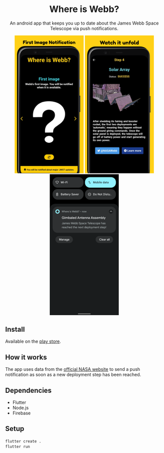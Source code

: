 <h1 align=center>Where is Webb?</h1>
<p align=center>An android app that keeps you up to date about the James Webb Space Telescope via push notifications.</p>

<p align="center">
  <img src="docs/images/first-image.png" width="220">
  <img src="docs/images/unfold.png" width="220">
  <img src="docs/images/screenshot-notification.png" width="220">
</p>

## Install

Available on the [play store](https://play.google.com/store/apps/details?id=com.pertl.johannes.jwst_status).

## How it works

The app uses data from the [official NASA website](https://www.jwst.nasa.gov/content/webbLaunch/whereIsWebb.html) 
to send a push notification as soon as a new deployment step has been reached.

## Dependencies

* Flutter
* Node.js
* Firebase

## Setup

`flutter create .`  
`flutter run`
